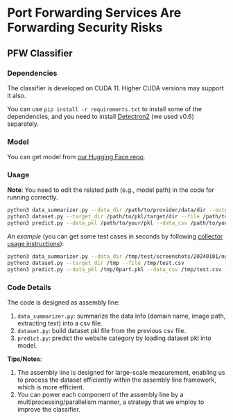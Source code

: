 # Port Forwarding Services Are Forwarding Security Risks

## PFW Classifier

### Dependencies

The classifier is developed on CUDA 11. Higher CUDA versions may support it also.

You can use `pip install -r requirements.txt` to install some of the dependencies, and you need to install [Detectron2](https://github.com/facebookresearch/detectron2) (we used v0.6) separately.

### Model

You can get model from [our Hugging Face repo](https://huggingface.co/MirageTurtle/website-classifier/tree/main).

### Usage

**Note**: You need to edit the related path (e.g., model path) in the code for running correctly.

```bash
python3 data_summarizer.py --data_dir /path/to/provider/data/dir --output_csv /path/to/your/csv
python3 dataset.py --target_dir /path/to/pkl/target/dir --file /path/to/your/csv
python3 predict.py --data_pkl /path/to/your/pkl --data_csv /path/to/your/csv --output_csv /path/to/result/csv
```

*An example* (you can get some test cases in seconds by following [collector usage instructions](../collector/README.md#Usage)):

```bash
python3 data_summarizer.py --data_dir /tmp/test/screenshots/20240101/ngrok --output_csv /tmp/test.csv
python3 dataset.py --target_dir /tmp --file /tmp/test.csv
python3 predict.py --data_pkl /tmp/0part.pkl --data_csv /tmp/test.csv --output_csv /tmp/prediction.csv
```

### Code Details

The code is designed as assembly line:
1. `data_summarizer.py`: summarize the data info (domain name, image path, extracting text) into a csv file.
2. `dataset.py`: build dataset pkl file from the previous csv file.
3. `predict.py`: predict the website category by loading dataset pkl into model.

**Tips/Notes**:
1. The assembly line is designed for large-scale measurement, enabling us to process the dataset efficiently within the assembly line framework, which is more efficient.
2. You can power each component of the assembly line by a multiprocessing/parallelism manner, a strategy that we employ to improve the classifier.

